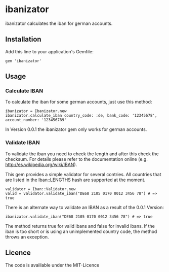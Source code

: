 # ibanizator

ibanizator calculates the iban for german accounts.

## Installation

Add this line to your application's Gemfile:

    gem 'ibanizator'

## Usage


### Calculate IBAN

To calculate the iban for some german accounts, just use this method:

    ibanizator = Ibanizator.new
    ibanizator.calculate_iban country_code: :de, bank_code: '12345678', account_number: '123456789'

In Version 0.0.1 the ibanizator gem only works for german accounts.

### Validate IBAN

To validate the iban you need to check the length and after this check the checksum. For details please refer to
the documentation online (e.g. http://es.wikipedia.org/wiki/IBAN).

This gem provides a simple validator for several contries. All countries that are listed in the Iban::LENGTHS hash are supported at the moment.

    validator = Iban::Validator.new
    valid = validator.validate_iban("DE68 2105 0170 0012 3456 78") # => true

There is an alternate way to validate an IBAN as a result of the 0.0.1 Version:

    ibanizator.validate_iban("DE68 2105 0170 0012 3456 78") # => true

The method returns true for valid ibans and false for invalid ibans. If the iban is too short or is using an unimplemented country code, the method throws an exception.

## Licence

The code is availiable under the MIT-Licence
